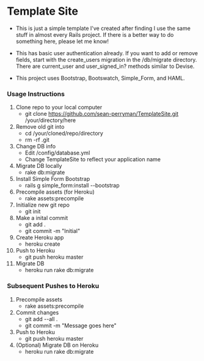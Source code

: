# Template Site

* This is just a simple template I've created after finding I use the same stuff in almost every Rails project. If there is a better way to do something here, please let me know!

* This has basic user authentication already. If you want to add or remove fields, start with the create_users migration in the /db/migrate directory. There are current_user and user_signed_in? methods similar to Devise. 

* This project uses Bootstrap, Bootswatch, Simple_Form, and HAML.

### Usage Instructions
1. Clone repo to your local computer
	*  git clone https://github.com/sean-perryman/TemplateSite.git /your/directory/here
2. Remove old git into
	* cd /your/cloned/repo/directory
	* rm -rf .git
3. Change DB info
	* Edit /config/database.yml
	* Change TemplateSite to reflect your application name
4. Migrate DB locally
	* rake db:migrate
5. Install Simple Form Bootstrap
	* rails g simple_form:install --bootstrap
6. Precompile assets (for Heroku)
	* rake assets:precompile
7. Initialize new git repo
	* git init
8. Make a inital commit
	* git add .
	*  git commit -m "Initial"
9. Create Heroku app
	* heroku create
10. Push to Heroku
	* git push heroku master
11. Migrate DB
	* heroku run rake db:migrate


### Subsequent Pushes to Heroku
1. Precompile assets
	* rake assets:precompile
2. Commit changes
	* git add --all .
	* git commit -m "Message goes here"
3. Push to Heroku
	*  git push heroku master
4. (Optional) Migrate DB on Heroku
	* heroku run rake db:migrate
